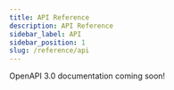 ```yaml
---
title: API Reference
description: API Reference
sidebar_label: API
sidebar_position: 1
slug: /reference/api
---
```


OpenAPI 3.0 documentation coming soon!